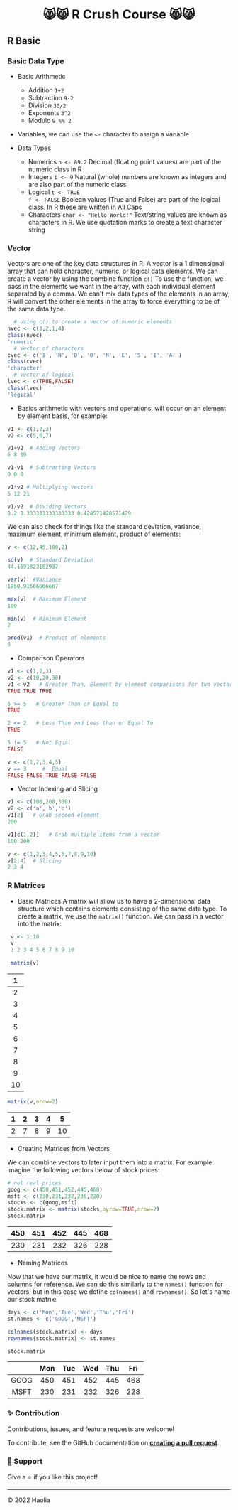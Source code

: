 #  <p align="center"> 😸😸 R Crush Course 😸😸
## R Basic 
### Basic Data Type 
* Basic Arithmetic 
  * Addition ` 1+2 `
  * Subtraction  ` 9-2 `
  * Division ` 30/2 `
  * Exponents ` 3^2 `
  * Modulo ` 9 %% 2 `

* Variables, we can use the ` <- ` character to assign a variable

* Data Types
  * Numerics ` n <- 89.2 `
  Decimal (floating point values) are part of the numeric class in R
  * Integers ` i <- 9 `
  Natural (whole) numbers are known as integers and are also part of the numeric class
  * Logical 
  ` t <- TRUE `  
  ` f <- FALSE `
  Boolean values (True and False) are part of the logical class. In R these are written in All Caps
  * Characters  ` char <- "Hello World!" `
  Text/string values are known as characters in R. We use quotation marks to create a text character string
  
### Vector
Vectors are one of the key data structures in R. A vector is a 1 dimensional array that can hold character, numeric, or logical data elements.
We can create a vector by using the combine function ` c() ` To use the function, we pass in the elements we want in the array, with each individual element separated by a comma. We can't mix data types of the elements in an array, R will convert the other elements in the array to force everything to be of the same data type.
```R
  # Using c() to create a vector of numeric elements
nvec <- c(3,2,1,4)
class(nvec)
'numeric'
  # Vector of characters
cvec <- c('I', 'N', 'D', 'O', 'N', 'E', 'S', 'I', 'A' )
class(cvec)
'character'
  # Vector of logical
lvec <- c(TRUE,FALSE)
class(lvec)
'logical'
```
* Basics arithmetic with vectors and operations, will occur on an element by element basis, for example:
```R
v1 <- c(1,2,3)
v2 <- c(5,6,7)

v1+v2  # Adding Vectors
6 8 10

v1-v1  # Subtracting Vectors 
0 0 0

v1*v2 # Multiplying Vectors
5 12 21

v1/v2  # Dividing Vectors
0.2 0.333333333333333 0.428571428571429
```
We can also check for things like the standard deviation, variance, maximum element, minimum element, product of elements:
```R
v <- c(12,45,100,2)

sd(v)  # Standard Deviation
44.1691823182937

var(v)  #Variance
1950.91666666667

max(v)  # Maximum Element
100

min(v)  # Minimum Element
2

prod(v1)  # Product of elements
6
```
* Comparison Operators
```R
v1 <- c(1,2,3)
v2 <- c(10,20,30)
v1 < v2   # Greater Than, Element by element comparisons for two vectors
TRUE TRUE TRUE

6 >= 5   # Greater Than or Equal to
TRUE

2 <= 2   # Less Than and Less than or Equal To
TRUE

5 != 5   # Not Equal
FALSE

v <- c(1,2,3,4,5)  
v == 3     #  Equal
FALSE FALSE TRUE FALSE FALSE
```
* Vector Indexing and Slicing
```R
v1 <- c(100,200,300)
v2 <- c('a','b','c')
v1[2]   # Grab second element
200

v1[c(1,2)]   # Grab multiple items from a vector
100 200

v <- c(1,2,3,4,5,6,7,8,9,10)
v[2:4]  # Slicing
2 3 4
```

### R Matrices
* Basic Matrices
A matrix will allow us to have a 2-dimensional data structure which contains elements consisting of the same data type. To create a matrix, we use the ` matrix() ` function. We can pass in a vector into the matrix:
```R
 v <- 1:10 
 v 
 1 2 3 4 5 6 7 8 9 10
 
 matrix(v)
 ```

| 	1 |	
| :---: |
|  2	|	
| 	3 |
| 	4	|
| 	5	|	
| 	6	|	
| 7	 |	
| 	8	|	
| 	9	|	
| 10 |

 ```R 
 matrix(v,nrow=2)
 ```
 |  1 | 2 | 3 | 4 | 5 | 
 | :---:|:---: |:---:|:----:| :-----: |
 | 2  | 7 | 8 | 9 | 10 | 
 
 * Creating Matrices from Vectors

 We can combine vectors to later input them into a matrix. For example imagine the following vectors below of stock prices:
 
 ```R
 # not real prices
goog <- c(450,451,452,445,468)
msft <- c(230,231,232,236,228)
stocks <- c(goog,msft)
stock.matrix <- matrix(stocks,byrow=TRUE,nrow=2)
 stock.matrix
 ```
 |  450 | 451 | 452 | 445 | 468 | 
 | :---:|:---: |:---:|:----:| :-----: |
 | 230  |231 | 232 | 326 | 228 | 
 
 * Naming Matrices

 Now that we have our matrix, it would be nice to name the rows and columns for reference. We can do this similarly to the `names()` function for vectors, but in this case we define `colnames()` and `rownames()`. So let's name our stock matrix:
 ```R
days <- c('Mon','Tue','Wed','Thu','Fri')
st.names <- c('GOOG','MSFT')
 
colnames(stock.matrix) <- days
rownames(stock.matrix) <- st.names
 
stock.matrix
```
 
|  |Mon | Tue | Wed | Thu | Fri |
| :---:  | :---:|:---: |:---:|:----:| :-----: |
| GOOG  |  450 | 451 | 452 | 445 | 468 | 
|MSFT | 230  |231 | 232 | 326 | 228 |

 
 
 ### ✨ Contribution

Contributions, issues, and feature requests are welcome!

To contribute, see the GitHub documentation on **[creating a pull request](https://help.github.com/en/github/collaborating-with-issues-and-pull-requests/creating-a-pull-request)**.

### 👏 Support

Give a ⭐️ if you like this project!
___________________________________

<p>&copy; 2022 Haolia</p>
